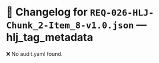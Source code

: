 # 📝 Changelog for `REQ-026-HLJ-Chunk_2-Item_8-v1.0.json` — **hlj_tag_metadata**

❌ No audit.yaml found.
